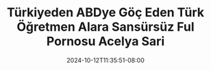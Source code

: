 --- 
title: "Türkiyeden ABDye Göç Eden Türk Öğretmen Alara Sansürsüz Ful Pornosu  Acelya Sari"
description: "streaming  video bokep Türkiyeden ABDye Göç Eden Türk Öğretmen Alara Sansürsüz Ful Pornosu  Acelya Sari simontok full terbaru"
date: 2024-10-12T11:35:51-08:00
file_code: "gi38i0w3x7ep"
draft: false
cover: "xgxum0zor1uut5sb.jpg"
tags: ["ABDye", "Eden", "Alara", "Ful", "Pornosu", "Acelya", "Sari", "bokep-indo", "bokep-viral", "bokep-ig"]
length: 3857
fld_id: "1483013"
foldername: "Alara update"
categories: ["Alara update"]
views: 0
---